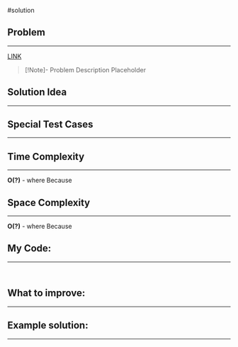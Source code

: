 #solution
## Problem
___
[LINK](PLACEHOLDER)

>[!Note]- Problem Description
> Placeholder


## Solution Idea
___


## Special Test Cases
___


## Time Complexity
___
**O(?)** - where 
Because 

## Space Complexity
___
**O(?)** - where 
Because 


## My Code:
___
```go



```

## What to improve:
___


## Example solution:
___
```go

```